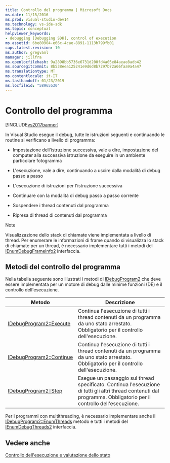 ```yaml
---
title: Controllo del programma | Microsoft Docs
ms.date: 11/15/2016
ms.prod: visual-studio-dev14
ms.technology: vs-ide-sdk
ms.topic: conceptual
helpviewer_keywords:
- debugging [Debugging SDK], control of execution
ms.assetid: 6be80904-e66c-4cae-8891-1113b799fb01
caps.latest.revision: 10
ms.author: gregvanl
manager: jillfra
ms.openlocfilehash: 9a2898bb5736e6731d200fd4a05e84aeae8adb42
ms.sourcegitcommit: 8b538eea125241e9d6d8b7297b72a66faa9a4a47
ms.translationtype: MT
ms.contentlocale: it-IT
ms.lasthandoff: 01/23/2019
ms.locfileid: "58965530"
---
```

# <a name="program-control"></a>Controllo del programma
[!INCLUDE[vs2017banner](../../includes/vs2017banner.md)]

In Visual Studio esegue il debug, tutte le istruzioni seguenti e continuando le routine si verificano a livello di programma:  
  
-   Impostazione dell'istruzione successiva, vale a dire, impostazione del computer alla successiva istruzione da eseguire in un ambiente particolare fotogramma  
  
-   L'esecuzione, vale a dire, continuando a uscire dalla modalità di debug passo a passo  
  
-   L'esecuzione di istruzioni per l'istruzione successiva  
  
-   Continuare con la modalità di debug passo a passo corrente  
  
-   Sospendere i thread contenuti dal programma  
  
-   Ripresa di thread di contenuti dal programma  
  
> [!NOTE]
>  Visualizzazione dello stack di chiamate viene implementata a livello di thread. Per enumerare le informazioni di frame quando si visualizza lo stack di chiamate per un thread, è necessario implementare tutti i metodi del [IEnumDebugFrameInfo2](../../extensibility/debugger/reference/ienumdebugframeinfo2.md) interfaccia.  
  
## <a name="methods-of-program-control"></a>Metodi del controllo del programma  
 Nella tabella seguente sono illustrati i metodi di [IDebugProgram2](../../extensibility/debugger/reference/idebugprogram2.md) che deve essere implementata per un motore di debug dalle minime funzioni (DE) e il controllo dell'esecuzione.  
  
|Metodo|Descrizione|  
|------------|-----------------|  
|[IDebugProgram2::Execute](../../extensibility/debugger/reference/idebugprogram2-execute.md)|Continua l'esecuzione di tutti i thread contenuti da un programma da uno stato arrestato. Obbligatorio per il controllo dell'esecuzione.|  
|[IDebugProgram2::Continue](../../extensibility/debugger/reference/idebugprogram2-continue.md)|Continua l'esecuzione di tutti i thread contenuti da un programma da uno stato arrestato. Obbligatorio per il controllo dell'esecuzione.|  
|[IDebugProgram2::Step](../../extensibility/debugger/reference/idebugprogram2-step.md)|Esegue un passaggio sul thread specificato. Continua l'esecuzione di tutti gli altri thread contenuti dal programma. Obbligatorio per il controllo dell'esecuzione.|  
  
 Per i programmi con multithreading, è necessario implementare anche il [IDebugProgram2::EnumThreads](../../extensibility/debugger/reference/idebugprogram2-enumthreads.md) metodo e tutti i metodi del [IEnumDebugThreads2](../../extensibility/debugger/reference/ienumdebugthreads2.md) interfaccia.  
  
## <a name="see-also"></a>Vedere anche  
 [Controllo dell'esecuzione e valutazione dello stato](../../extensibility/debugger/execution-control-and-state-evaluation.md)
